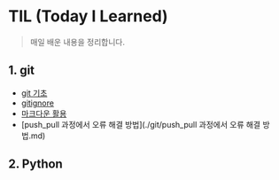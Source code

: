 # TIL (Today I Learned)

> 매일 배운 내용을 정리합니다.

## 1. git

* [git 기초](./git/git.md)
* [gitignore](./git/gitignore)
* [마크다운 활용](./markdown.md)
* [push_pull 과정에서 오류 해결 방법](./git/push_pull 과정에서 오류 해결 방법.md)



## 2. Python

